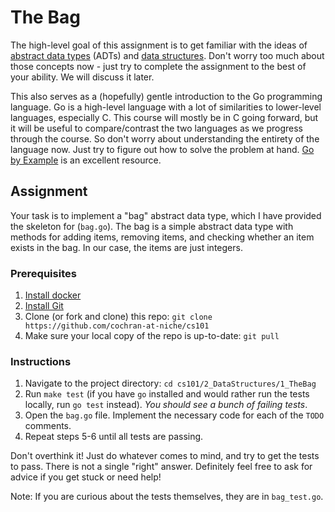 # The Bag

The high-level goal of this assignment is to get familiar with the ideas of
[abstract data types](https://en.wikipedia.org/wiki/Abstract_data_type) (ADTs)
and [data structures](https://en.wikipedia.org/wiki/Data_structure). Don't worry
too much about those concepts now - just try to complete the assignment to the
best of your ability. We will discuss it later.

This also serves as a (hopefully) gentle introduction to the Go programming
language. Go is a high-level language with a lot of similarities to lower-level
languages, especially C. This course will mostly be in C going forward, but it
will be useful to compare/contrast the two languages as we progress through the
course. So don't worry about understanding the entirety of the language now.
Just try to figure out how to solve the problem at hand. [Go by
Example](https://gobyexample.com/) is an excellent resource.

## Assignment

Your task is to implement a "bag" abstract data type, which I have provided the
skeleton for (`bag.go`). The bag is a simple abstract data type with methods for
adding items, removing items, and checking whether an item exists in the bag. In
our case, the items are just integers.

### Prerequisites

1. [Install docker](https://docs.docker.com/install/)
2. [Install Git](https://git-scm.com/book/en/v2/Getting-Started-Installing-Git)
3. Clone (or fork and clone) this repo: `git clone https://github.com/cochran-at-niche/cs101`
4. Make sure your local copy of the repo is up-to-date: `git pull`

### Instructions

1. Navigate to the project directory: `cd cs101/2_DataStructures/1_TheBag`
2. Run `make test` (if you have `go` installed and would rather run the tests
   locally, run `go test` instead). *You should see a bunch of failing tests*.
3. Open the `bag.go` file. Implement the necessary code for each of the `TODO` comments.
4. Repeat steps 5-6 until all tests are passing.

Don't overthink it! Just do whatever comes to mind, and try to get the tests to
pass. There is not a single "right" answer. Definitely feel free to ask for
advice if you get stuck or need help!

Note: If you are curious about the tests themselves, they are in `bag_test.go`.
